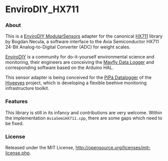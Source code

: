 # EnviroDIY_HX711

### About

This is a [EnviroDIY ModularSensors] adapter for the canonical [HX711] library
by Bogdan Necula, a software interface to the Avia Semiconductor HX711 24-Bit 
Analog-to-Digital Converter (ADC) for weight scales.

[EnviroDIY] is a community for do-it-yourself environmental science and 
monitoring, their engineers are conceiving the [Mayfly Data Logger] and
corresponding software based on the Arduino HAL.

This sensor adapter is being conceived for the [PíPá Datalogger] of the
[Hiveeyes] project, which is developing a flexible beehive monitoring
infrastructure toolkit.

### Features

This library is still in its infancy and contributions are very welcome.
Within the implementation `AviaSemiHX711.cpp`, there are some gaps which need
to be fixed.


### License

Released under the MIT License, http://opensource.org/licenses/mit-license.php.


[EnviroDIY ModularSensors]: https://github.com/EnviroDIY/ModularSensors
[HX711]: https://github.com/bogde/HX711

[EnviroDIY]: https://www.envirodiy.org/
[Mayfly Data Logger]: https://www.envirodiy.org/mayfly/
[Hiveeyes]: https://hiveeyes.org/
[PíPá Datalogger]: https://github.com/hiveeyes/arduino/tree/master/node-pipa

